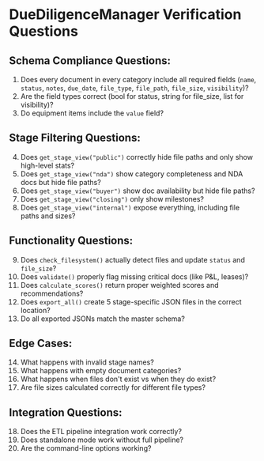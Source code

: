 # DueDiligenceManager Verification Questions

## Schema Compliance Questions:
1. Does every document in every category include all required fields (`name`, `status`, `notes`, `due_date`, `file_type`, `file_path`, `file_size`, `visibility`)?
2. Are the field types correct (bool for status, string for file_size, list for visibility)?
3. Do equipment items include the `value` field?

## Stage Filtering Questions:
4. Does `get_stage_view("public")` correctly hide file paths and only show high-level stats?
5. Does `get_stage_view("nda")` show category completeness and NDA docs but hide file paths?
6. Does `get_stage_view("buyer")` show doc availability but hide file paths?
7. Does `get_stage_view("closing")` only show milestones?
8. Does `get_stage_view("internal")` expose everything, including file paths and sizes?

## Functionality Questions:
9. Does `check_filesystem()` actually detect files and update `status` and `file_size`?
10. Does `validate()` properly flag missing critical docs (like P&L, leases)?
11. Does `calculate_scores()` return proper weighted scores and recommendations?
12. Does `export_all()` create 5 stage-specific JSON files in the correct location?
13. Do all exported JSONs match the master schema?

## Edge Cases:
14. What happens with invalid stage names?
15. What happens with empty document categories?
16. What happens when files don't exist vs when they do exist?
17. Are file sizes calculated correctly for different file types?

## Integration Questions:
18. Does the ETL pipeline integration work correctly?
19. Does standalone mode work without full pipeline?
20. Are the command-line options working?
